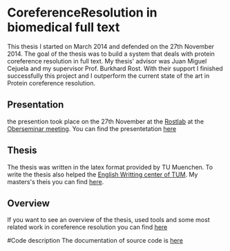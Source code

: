 CoreferenceResolution in biomedical full text
=====================
This thesis I started on March 2014 and defended on the 27th November 2014. The goal of the thesis was to build a system that deals with protein coreference resolution in full text. 
My thesis' advisor was Juan Miguel Cejuela and my supervisor Prof. Burkhard Rost. With their support I finished successfully this project and I outperform the current state of the art in Protein coreference resolution. 


## Presentation

the presention took place on the 27th November at the <a href="https://rostlab.org/" target="_blank">Rostlab</a>  at the <a href="https://rostlab.org/node/940" target="_blank">Oberseminar meeting</a>. You can find the presentetation <a href="https://www.slideshare.net/secret/r8u8yQp0KrZufM" target="_blank">here</a>

## Thesis
The thesis was written in the latex format provided by TU Muenchen. To write the thesis also helped the <a href="http://www.tum.de/en/global/language-center/" target="_blank">English Writting center of TUM</a>. My masters's theis you can find <a href="https://drive.google.com/file/d/0BxKilvn7au3WalpTdDZsbXRnYzQ/view?usp=sharing" target="_blank">here</a>. 

## Overview
If you want to see an overview of the thesis, used tools and some most related work in coreference resolution you can find [here](https://github.com/kujta1/CoreferenceResolution/wiki)

#Code description
The documentation of source code is [here](https://github.com/kujta1/CoreferenceResolution/wiki/Code-documentation)
